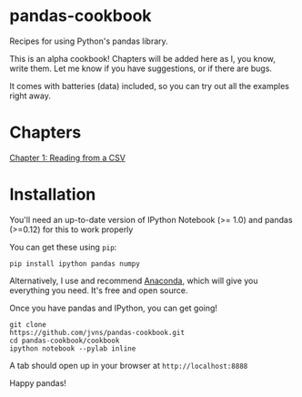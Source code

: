 pandas-cookbook
===============

Recipes for using Python's pandas library.

This is an alpha cookbook! Chapters will be added here as I, you know, write them. Let me know if you have suggestions, or if there are bugs.

It comes with batteries (data) included, so you can try out all the examples right away.

Chapters
========

[Chapter 1: Reading from a CSV](http://nbviewer.ipython.org/github/jvns/pandas-cookbook/blob/master/cookbook/Chapter%201%20-%20Reading%20from%20a%20CSV.ipynb)



Installation
============

You'll need an up-to-date version of IPython Notebook (>= 1.0) and pandas (>=0.12) for this to work properly

You can get these using `pip`:

```
pip install ipython pandas numpy
```

Alternatively, I use and recommend [Anaconda](https://store.continuum.io/), which will give you everything you need. It's free and open source.

Once you have pandas and IPython, you can get going!

```
git clone
https://github.com/jvns/pandas-cookbook.git
cd pandas-cookbook/cookbook
ipython notebook --pylab inline
```

A tab should open up in your browser at `http://localhost:8888`

Happy pandas!
